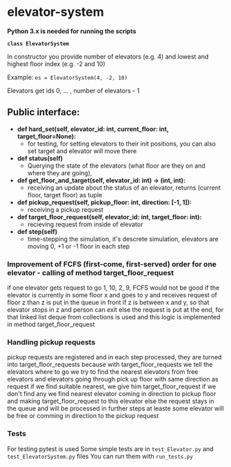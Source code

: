 # elevator-system

**Python 3.x is needed for running the scripts**

**`class ElevatorSystem`**

In constructor you provide number of elevators (e.g. 4) and lowest and highest floor index (e.g. -2 and 10)

Example: 
`es = ElevatorSystem(4, -2, 10)`

Elevators get ids 0, ... , number of elevators - 1

## Public interface:

* **def hard_set(self, elevator_id: int, current_floor: int, target_floor=None):**
  - for testing, for setting elevators to their init positions, you can also set target and elevator will move there
* **def status(self)**
  - Querying the state of the elevators (what floor are they on and where they are going),
* **def get_floor_and_target(self, elevator_id: int) -> (int, int):**
  - receiving an update about the status of an elevator, returns (current floor, target floor) as tuple
* **def pickup_request(self, pickup_floor: int, direction: [-1, 1]):**
  - receiving a pickup request
* **def target_floor_request(self, elevator_id: int, target_floor: int):**
  - recieving request from inside of elevator
* **def step(self)**
  - time-stepping the simulation, it's descrete simulation, elevators are moving 0, +1 or -1 floor in each step


 ### Improvement of FCFS (first-come, first-served) order for one elevator - calling of method target_floor_request
 if one elevator gets request to go 1, 10, 2, 9, FCFS would not be good
 if the elevator is currently in some floor x and goes to y and receives request of floor z
 than z is put in the queue in front if z is between x and y, so that elevator stops in z and person can exit
 else the request is put at the end, for that linked list deque from collections is used and this logic is implemented in
 method target_floor_request
 
 ### Handling pickup requests
 pickup requests are registered and in each step processed, they are turned into target_floor_requests
 because with target_floor_requests we tell the elevators where to go
 we try to find the nearest elevators from free elevators and elevators going through pick up floor with same direction as request
 if we find suitable nearest, we give him target_floor_request
 if we don't find any
 we find nearest elevator coming in direction to pickup floor and making target_floor_request to this elevator
 else the request stays in the queue and will be processed in further steps
 at leaste some elevator will be free or comming in direction to the pickup request
 
 ### Tests
 For testing pytest is used
 Some simple tests are in `test_Elevator.py` and `test_ElevatorSystem.py` files
 You can run them with `run_tests.py`
 
